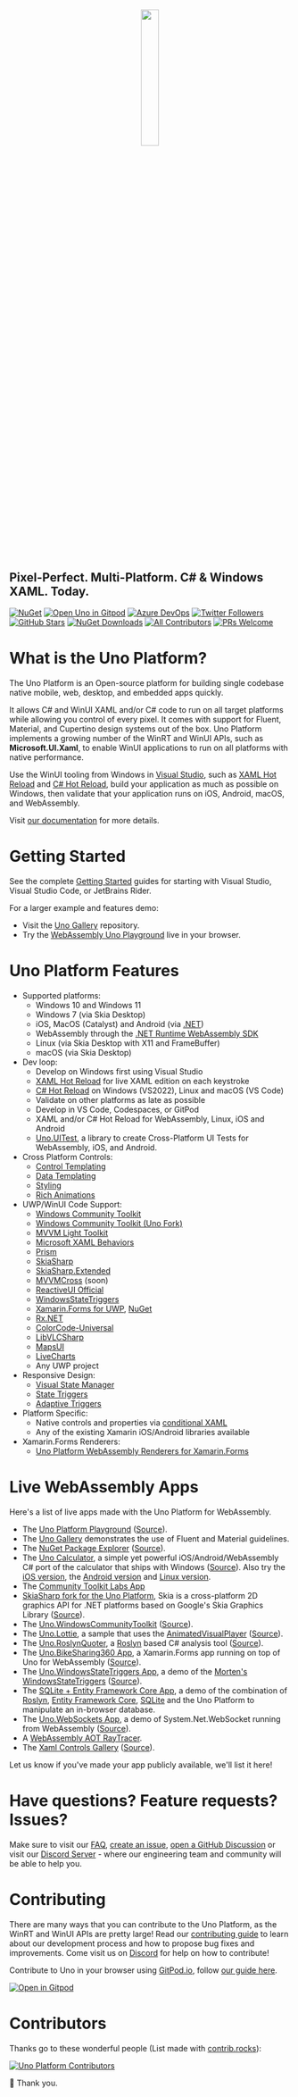 ﻿<h1 align=center>
 <img align=center width="25%" src="https://raw.githubusercontent.com/unoplatform/styleguide/master/logo/uno-platform-logo-with-text.png" />
</h1>


## Pixel-Perfect. Multi-Platform. C# & Windows XAML. Today.

[![NuGet](https://img.shields.io/nuget/v/uno.sdk.svg)](https://www.nuget.org/packages/uno.sdk/)
[![Open Uno in Gitpod](https://gitpod.io/button/open-in-gitpod.svg)](https://gitpod.io/#https://github.com/unoplatform/uno) 
[![Azure DevOps](https://img.shields.io/azure-devops/build/uno-platform/1dd81cbd-cb35-41de-a570-b0df3571a196/5/master?label=master)](https://uno-platform.visualstudio.com/Uno%20Platform/_build?definitionId=5)
[![Twitter Followers](https://img.shields.io/twitter/follow/unoplatform?label=follow%20%40unoplatform&style=flat)](https://twitter.com/unoplatform)
[![GitHub Stars](https://img.shields.io/github/stars/unoplatform/uno?label=github%20stars)](https://github.com/unoplatform/uno/stargazers/)
[![NuGet Downloads](https://img.shields.io/nuget/dt/uno.winui.svg)](https://www.nuget.org/packages/uno.winui)
[![All Contributors](https://img.shields.io/github/contributors/unoplatform/uno.svg)](https://GitHub.com/unoplatform/uno/graphs/contributors)
[![PRs Welcome](https://img.shields.io/badge/PRs-welcome-brightgreen.svg?style=flat-square)](https://github.com/unoplatform/uno/blob/master/CONTRIBUTING.md)

# What is the Uno Platform?
The Uno Platform is an Open-source platform for building single codebase native mobile, web, desktop, and embedded apps quickly.

It allows C# and WinUI XAML and/or C# code to run on all target platforms while allowing you control of every pixel. It comes with support for Fluent, Material, and Cupertino design systems out of the box. Uno Platform implements a growing number of the WinRT and WinUI APIs, such as **Microsoft.UI.Xaml**, to enable WinUI applications to run on all platforms with native performance. 

Use the WinUI tooling from Windows in [Visual Studio](https://www.visualstudio.com/), such as [XAML Hot Reload](https://learn.microsoft.com/visualstudio/xaml-tools/xaml-hot-reload?view=vs-2019) and [C# Hot Reload](https://learn.microsoft.com/visualstudio/debugger/hot-reload), build your application as much as possible on Windows, then validate that your application runs on iOS, Android, macOS, and WebAssembly.

Visit [our documentation](doc/articles/intro.md) for more details.

# Getting Started

See the complete [Getting Started](https://platform.uno/docs/articles/get-started.html) guides for starting with Visual Studio, Visual Studio Code, or JetBrains Rider.

For a larger example and features demo:
* Visit the [Uno Gallery](https://github.com/unoplatform/uno.gallery) repository.
* Try the [WebAssembly Uno Playground](https://playground.platform.uno) live in your browser.

# Uno Platform Features
* Supported platforms:
    * Windows 10 and Windows 11
    * Windows 7 (via Skia Desktop)
    * iOS, MacOS (Catalyst) and Android (via [.NET](https://dotnet.microsoft.com/))
    * WebAssembly through the [.NET Runtime WebAssembly SDK](https://github.com/dotnet/runtime/tree/main/src/mono/wasm)
    * Linux (via Skia Desktop with X11 and FrameBuffer)
    * macOS (via Skia Desktop)
* Dev loop:
    * Develop on Windows first using Visual Studio
    * [XAML Hot Reload](https://blogs.msdn.microsoft.com/visualstudio/2016/04/06/ui-development-made-easier-with-xaml-edit-continue/) for live XAML edition on each keystroke
    * [C# Hot Reload](https://learn.microsoft.com/visualstudio/debugger/hot-reload) on Windows (VS2022), Linux and macOS (VS Code)
    * Validate on other platforms as late as possible
    * Develop in VS Code, Codespaces, or GitPod
    * XAML and/or C# Hot Reload for WebAssembly, Linux, iOS and Android
    * [Uno.UITest](https://github.com/unoplatform/Uno.UITest), a library to create Cross-Platform UI Tests for WebAssembly, iOS, and Android.
* Cross Platform Controls:
    * [Control Templating](https://learn.microsoft.com/windows/uwp/design/controls-and-patterns/control-templates)
    * [Data Templating](https://code.msdn.microsoft.com/Data-Binding-in-UWP-b5c98114)
    * [Styling](https://learn.microsoft.com/windows/uwp/design/controls-and-patterns/xaml-styles)
    * [Rich Animations](https://learn.microsoft.com/windows/uwp/design/motion/xaml-animation)
* UWP/WinUI Code Support:
    * [Windows Community Toolkit](https://github.com/CommunityToolkit/Windows)
    * [Windows Community Toolkit (Uno Fork)](https://github.com/unoplatform/uno.WindowsCommunityToolkit)
    * [MVVM Light Toolkit](https://github.com/unoplatform/uno.mvvmlight)
    * [Microsoft XAML Behaviors](https://github.com/unoplatform/uno.XamlBehaviors)
    * [Prism](https://github.com/prismlibrary/prism)
    * [SkiaSharp](https://github.com/mono/SkiaSharp)
    * [SkiaSharp.Extended](https://github.com/mono/SkiaSharp.Extended)
    * [MVVMCross](https://www.mvvmcross.com/) (soon)
    * [ReactiveUI Official](https://github.com/reactiveui/ReactiveUI/pull/2067)
    * [WindowsStateTriggers](https://github.com/unoplatform/uno.WindowsStateTriggers)
    * [Xamarin.Forms for UWP](https://github.com/unoplatform/uno.Xamarin.Forms), [NuGet](https://www.nuget.org/packages/ReactiveUI.Uno)
    * [Rx.NET](https://github.com/reactiveui/Reactive.Wasm)
    * [ColorCode-Universal](https://github.com/unoplatform/uno.ColorCode-Universal)
    * [LibVLCSharp](https://github.com/videolan/libvlcsharp)
    * [MapsUI](https://github.com/Mapsui/Mapsui)
    * [LiveCharts](https://github.com/beto-rodriguez/LiveCharts2)
    * Any UWP project
* Responsive Design:
    * [Visual State Manager](https://learn.microsoft.com/uwp/api/Microsoft.UI.Xaml.VisualStateManager)
    * [State Triggers](https://blogs.msdn.microsoft.com/mvpawardprogram/2017/02/07/state-triggers-uwp-apps/)
    * [Adaptive Triggers](https://learn.microsoft.com/uwp/api/Microsoft.UI.Xaml.AdaptiveTrigger)
* Platform Specific:
    * Native controls and properties via [conditional XAML](doc/articles/platform-specific-xaml.md)
    * Any of the existing Xamarin iOS/Android libraries available
* Xamarin.Forms Renderers:
    * [Uno Platform WebAssembly Renderers for Xamarin.Forms](https://github.com/unoplatform/Uno.Xamarin.Forms.Platform)

# Live WebAssembly Apps

Here's a list of live apps made with the Uno Platform for WebAssembly.

* The [Uno Platform Playground](https://playground.platform.uno) ([Source](https://github.com/unoplatform/uno.Playground)).
* The [Uno Gallery](https://gallery.platform.uno) demonstrates the use of Fluent and Material guidelines.
* The [NuGet Package Explorer](https://nuget.info) ([Source](https://github.com/NuGetPackageExplorer/NuGetPackageExplorer)).
* The [Uno Calculator](https://calculator.platform.uno), a simple yet powerful iOS/Android/WebAssembly C# port of the calculator that ships with Windows ([Source](https://github.com/unoplatform/calculator)). Also try the [iOS version](https://apps.apple.com/app/id1464736591),  the [Android version](https://play.google.com/store/apps/details?id=uno.platform.calculator) and [Linux version](https://snapcraft.io/uno-calculator).
* The [Community Toolkit Labs App](https://toolkitlabs.dev/)
* [SkiaSharp fork for the Uno Platform](https://skiasharp-wasm.platform.uno/), Skia is a cross-platform 2D graphics API for .NET platforms based on Google's Skia Graphics Library ([Source](https://github.com/unoplatform/Uno.SkiaSharp)).
* The [Uno.WindowsCommunityToolkit](https://windowstoolkit-wasm.platform.uno/) ([Source](https://github.com/unoplatform/uno.WindowsCommunityToolkit)).
* The [Uno.Lottie](https://lottie.platform.uno/), a sample that uses the [AnimatedVisualPlayer](https://learn.microsoft.com/uwp/api/microsoft.ui.xaml.controls.animatedvisualplayer) ([Source](https://github.com/unoplatform/uno.LottieSample)).
* The [Uno.RoslynQuoter](https://roslynquoter-wasm.platform.uno/), a [Roslyn](https://github.com/dotnet/roslyn) based C# analysis tool ([Source](https://github.com/unoplatform/uno.RoslynQuoter)).
* The [Uno.BikeSharing360 App](http://bikerider-wasm.platform.uno/), a Xamarin.Forms app running on top of Uno for WebAssembly ([Source](https://github.com/unoplatform/uno.BikeSharing360_MobileApps)).
* The [Uno.WindowsStateTriggers App](http://winstatetriggers-wasm.platform.uno/), a demo of the [Morten's WindowsStateTriggers](https://github.com/dotMorten/WindowsStateTriggers) ([Source](https://github.com/unoplatform/uno.WindowsStateTriggers)).
* The [SQLite + Entity Framework Core App](https://sqliteefcore-wasm.platform.uno), a demo of the combination of [Roslyn](https://github.com/dotnet/roslyn), [Entity Framework Core](https://learn.microsoft.com/ef/core/), [SQLite](https://github.com/unoplatform/uno.SQLitePCLRaw.Wasm) and the Uno Platform to manipulate an in-browser database.
* The [Uno.WebSockets App](https://websockets-wasm.platform.uno), a demo of System.Net.WebSocket running from WebAssembly ([Source](https://github.com/unoplatform/uno.Wasm.WebSockets)).
* A [WebAssembly AOT RayTracer](https://raytracer-mono-aot.platform.uno/).
* The [Xaml Controls Gallery](https://xamlcontrolsgallery.platform.uno/) ([Source](https://github.com/unoplatform/uno.Xaml-Controls-Gallery)).

Let us know if you've made your app publicly available, we'll list it here!

# Have questions? Feature requests? Issues?

Make sure to visit our [FAQ](doc/articles/faq.md), [create an issue](https://github.com/unoplatform/uno/issues), [open a GitHub Discussion](https://github.com/unoplatform/uno/discussions) or visit our [Discord Server](https://platform.uno/uno-discord) - where our engineering team and community will be able to help you.

# Contributing

There are many ways that you can contribute to the Uno Platform, as the WinRT and WinUI APIs are pretty large! Read our [contributing guide](CONTRIBUTING.md) to learn about our development process and how to propose bug fixes and improvements. Come visit us on [Discord](https://platform.uno/uno-discord) for help on how to contribute!

Contribute to Uno in your browser using [GitPod.io](https://gitpod.io), follow [our guide here](doc/articles/features/working-with-gitpod.md).

 [![Open in Gitpod](https://gitpod.io/button/open-in-gitpod.svg)](https://gitpod.io/#https://github.com/unoplatform/uno)

# Contributors
Thanks go to these wonderful people (List made with [contrib.rocks](https://contrib.rocks)):

[![Uno Platform Contributors](https://contrib.rocks/image?repo=unoplatform/uno&max=500)](https://github.com/unoplatform/uno/graphs/contributors)

💖 Thank you.

